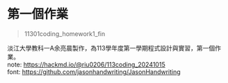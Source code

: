 # 第一個作業
> 11301coding_homework1_fin</br>

淡江大學教科一A余亮晨製作，為113學年度第一學期程式設計與實習，第一個作業。</br>
note: https://hackmd.io/@riu0206/113coding_20241015</br>
font: https://github.com/jasonhandwriting/JasonHandwriting</br>
